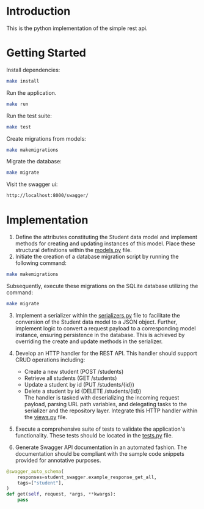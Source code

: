# Introduction
This is the python implementation of the simple rest api.

# Getting Started
Install dependencies:
```bash
make install
```

Run the application.
```bash
make run
```

Run the test suite:
```bash
make test
```

Create migrations from models:
```bash
make makemigrations
```

Migrate the database:
```bash
make migrate
```

Visit the swagger ui:
```bash
http://localhost:8000/swagger/
```

# Implementation
1. Define the attributes constituting the Student data model and implement methods for creating and updating 
instances of this model. Place these structural definitions within the [models.py](student/models.py) file.
2. Initiate the creation of a database migration script by running the following command:
```bash
make makemigrations
```
Subsequently, execute these migrations on the SQLite database utilizing the command:
```bash
make migrate
```
3. Implement a serializer within the [serializers.py](student/serializer/serializer.py) file to facilitate the 
conversion of the Student data model to a JSON object. Further, implement logic to convert a request payload to a 
corresponding model instance, ensuring persistence in the database. This is achieved by overriding the create and 
update methods in the serializer.
4. Develop an HTTP handler for the REST API. This handler should support CRUD operations including:
    - Create a new student (POST /students)
    - Retrieve all students (GET /students)
    - Update a student by id (PUT /students/{id})
    - Delete a student by id (DELETE /students/{id})   
The handler is tasked with deserializing the incoming request payload, parsing URL path variables, 
and delegating tasks to the serializer and the repository layer. Integrate this HTTP handler within 
the [views.py](student/views.py) file.

5. Execute a comprehensive suite of tests to validate the application's functionality. 
These tests should be located in the [tests.py](student/tests/tests.py) file.
6. Generate Swagger API documentation in an automated fashion. The documentation should be compliant with the sample 
code snippets provided for annotative purposes.

```python
@swagger_auto_schema(
    responses=student_swagger.example_response_get_all,
    tags=["student"],
)
def get(self, request, *args, **kwargs):
    pass
```
